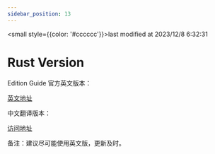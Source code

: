 ```yaml
---
sidebar_position: 13
---
```

    
<small style={{color: '#cccccc'}}>last modified at 2023/12/8 6:32:31</small>
# Rust Version

Edition Guide 官方英文版本：

[英文地址](https://doc.rust-lang.org/edition-guide/)

中文翻译版本：

[访问地址](https://erasin.wang/books/edition-guide-cn/)

备注：建议尽可能使用英文版，更新及时。

      
